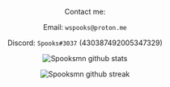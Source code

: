 <div align="center">
  

Contact me:


Email: `wspooks@proton.me`


Discord: `Spooks#3037` (430387492005347329)
  
![Spooksmn github stats](https://github-readme-stats.vercel.app/api?username=Spooksmn&show_icons=true&theme=dark&count_private=true&include_all_commits=true)
 
![Spooksmn github streak](https://github-readme-stats.vercel.app/api/top-langs/?username=Spooksmn&layout=compact&theme=dark&hide_border=true)
 
 <div>
